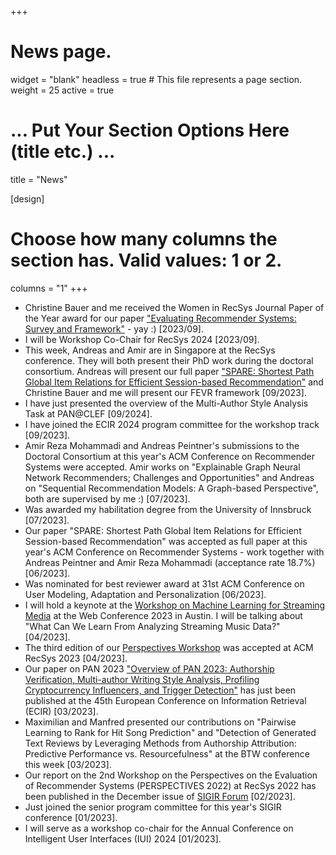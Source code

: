 +++
# News page.
widget = "blank"
headless = true  # This file represents a page section.
weight = 25 
active = true

# ... Put Your Section Options Here (title etc.) ...
title = "News"

[design]
  # Choose how many columns the section has. Valid values: 1 or 2.
  columns = "1"
+++
* Christine Bauer and me received the Women in RecSys Journal Paper of the Year award for our paper ["Evaluating Recommender Systems: Survey and Framework"](https://dl.acm.org/doi/10.1145/3556536) - yay :) [2023/09].  
* I will be Workshop Co-Chair for RecSys 2024 [2023/09].  
* This week, Andreas and Amir are in Singapore at the RecSys conference. They will both present their PhD work during
  the doctoral consortium. Andreas will present our full paper ["SPARE: Shortest Path Global Item Relations for Efficient Session-based Recommendation"](https://dl.acm.org/doi/10.1145/3604915.3608768) and Christine Bauer and me will present our FEVR framework [09/2023]. 
* I have just presented the overview of the Multi-Author Style Analysis Task at PAN@CLEF [09/2024].   
* I have joined the ECIR 2024 program committee for the workshop track [09/2023].  
* Amir Reza Mohammadi and Andreas Peintner's submissions to the Doctoral Consortium at this year's ACM Conference on
  Recommender Systems were accepted. Amir works on "Explainable Graph Neural Network Recommenders; Challenges and
Opportunities" and Andreas on "Sequential Recommendation Models: A Graph-based Perspective", both are supervised by me
:) [07/2023].    
* Was awarded my habilitation degree from the University of Innsbruck [07/2023].  
* Our paper "SPARE: Shortest Path Global Item Relations for Efficient Session-based Recommendation" was accepted as full
  paper at this year's ACM Conference on Recommender Systems - work together with Andreas Peintner and Amir Reza
Mohammadi (acceptance rate 18.7%) [06/2023].  
* Was nominated for best reviewer award at 31st ACM Conference on User Modeling, Adaptation and Personalization
  [06/2023].  
* I will hold a keynote at the [Workshop on Machine Learning for Streaming Media](https://ml4streamingmedia-workshop.github.io/www/keynotes.html) at the Web Conference 2023 in Austin. I will be talking about "What Can We Learn From Analyzing Streaming Music Data?" [04/2023].  
* The third edition of our [Perspectives Workshop](https://perspectives-ws.github.io/2023/) was accepted at ACM RecSys
  2023 [04/2023]. 
* Our paper on PAN 2023 ["Overview of PAN 2023: Authorship Verification, Multi-author Writing Style Analysis, Profiling
  Cryptocurrency Influencers, and Trigger Detection"](https://link.springer.com/chapter/10.1007/978-3-031-28241-6_60) has just been published at the 45th European Conference on Information Retrieval (ECIR) [03/2023].  
* Maximilian and Manfred presented our contributions on "Pairwise Learning to Rank for Hit Song Prediction" and "Detection of Generated Text Reviews by Leveraging Methods from Authorship Attribution: Predictive Performance vs. Resourcefulness" at the BTW conference this week [03/2023]. 
* Our report on the 2nd Workshop on the Perspectives on the Evaluation of Recommender Systems (PERSPECTIVES 2022) at RecSys 2022 has been published in the December issue of [SIGIR Forum](https://sigir.org/forum/issues/december-2022/) [02/2023].  
* Just joined the senior program committee for this year's SIGIR conference [01/2023].  
* I will serve as a workshop co-chair for the Annual Conference on Intelligent User Interfaces (IUI) 2024 [01/2023].  
